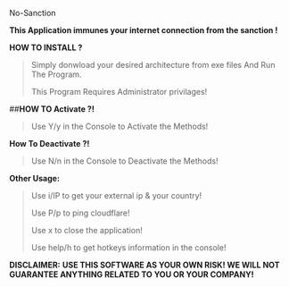 No-Sanction

**This Application immunes your internet connection from the sanction !**

**HOW TO INSTALL ?**


> Simply donwload your desired architecture from exe files And Run The Program. 
> 
> This Program Requires Administrator privilages! 



##**HOW TO Activate ?!**

> Use Y/y in the Console to Activate the Methods! 



**How To Deactivate ?!**

> Use N/n in the Console to Deactivate the Methods! 

**Other Usage:**

> Use i/IP to get your external ip & your country!
> 
> Use P/p to ping cloudflare!
> 
> Use x to close the application!
> 
> Use help/h to get hotkeys information in the console!



**DISCLAIMER:**
**USE THIS SOFTWARE AS YOUR OWN RISK! WE WILL NOT GUARANTEE ANYTHING RELATED TO YOU OR YOUR COMPANY!**
